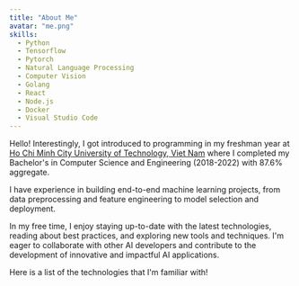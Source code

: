 ```yaml
---
title: "About Me"
avatar: "me.png"
skills:
  - Python
  - Tensorflow
  - Pytorch
  - Natural Language Processing
  - Computer Vision
  - Golang
  - React
  - Node.js
  - Docker
  - Visual Studio Code
---
```


Hello! Interestingly, I got introduced to programming in my freshman year at [Ho Chi Minh City University of Technology, Viet Nam](https://hcmut.edu.vn/en) where I completed my Bachelor's in Computer Science and Engineering (2018-2022) with 87.6% aggregate.

I have experience in building end-to-end machine learning projects, from data preprocessing and feature engineering to model selection and deployment.

In my free time, I enjoy staying up-to-date with the latest technologies, reading about best practices, and exploring new tools and techniques. I'm eager to collaborate with other AI developers and contribute to the development of innovative and impactful AI applications.

Here is a list of the technologies that I'm familiar with!
